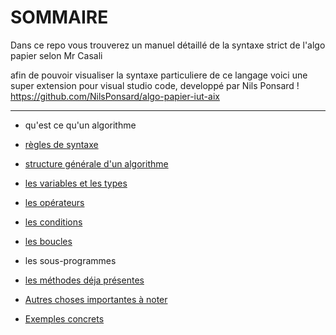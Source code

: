 # SOMMAIRE #

Dans ce repo vous trouverez un manuel détaillé de la syntaxe strict de l'algo papier selon Mr Casali

afin de pouvoir visualiser la syntaxe particuliere de ce langage voici une super extension pour visual studio code, 
developpé par Nils Ponsard ! https://github.com/NilsPonsard/algo-papier-iut-aix
____

- qu'est ce qu'un algorithme

- [règles de syntaxe](syntaxe/fondamentaux.md)

- [structure générale d'un algorithme](syntaxe/structure.md)

- [les variables et les types](syntaxe/variables.md)

- [les opérateurs](syntaxe/operateurs.md)

- [les conditions](syntaxe/conditions.md)

- [les boucles](syntaxe/boucles.md)

- les sous-programmes

- [les méthodes déja présentes](fonctions_existantes.md)

- [Autres choses importantes à noter](autres_a_noter.md)

- [Exemples concrets](exemples/)
